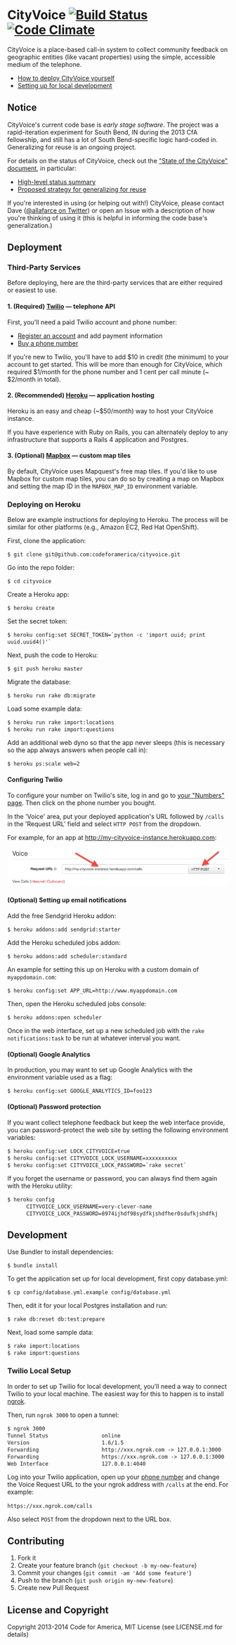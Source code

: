 CityVoice [![Build Status](https://travis-ci.org/codeforamerica/cityvoice.svg?branch=master)](https://travis-ci.org/codeforamerica/cityvoice) [![Code Climate](https://codeclimate.com/github/codeforamerica/cityvoice.png)](https://codeclimate.com/github/codeforamerica/cityvoice)
=========
CityVoice is a place-based call-in system to collect community feedback on geographic entities (like vacant properties) using the simple, accessible medium of the telephone.

- [How to deploy CityVoice yourself](#deployment)
- [Setting up for local development](#development)


Notice
------
CityVoice's current code base is *early stage software*. The project was a rapid-iteration experiment for South Bend, IN during the 2013 CfA fellowship, and still has a lot of South Bend-specific logic hard-coded in. Generalizing for reuse is an ongoing project.

For details on the status of CityVoice, check out the ["State of the CityVoice" document](https://github.com/codeforamerica/cityvoice/blob/revamp-for-local-setup/code-base-overview.md#state-of-the-cityvoice), in particular:

- [High-level status summary](https://github.com/codeforamerica/cityvoice/blob/revamp-for-local-setup/code-base-overview.md#high-level-summary)
- [Proposed strategy for generalizing for reuse](https://github.com/codeforamerica/cityvoice/blob/revamp-for-local-setup/code-base-overview.md#a-proposal-for-generalizationredeployability)

If you're interested in using (or helping out with!) CityVoice, please contact Dave ([@allafarce on Twitter](https://twitter.com/allafarce)) or open an Issue with a description of how you're thinking of using it (this is helpful in informing the code base's generalization.)


Deployment
----------

### Third-Party Services

Before deploying, here are the third-party services that are either required or easiest to use.

#### 1. (Required) [Twilio](https://twilio.com) — telephone API

First, you'll need a paid Twilio account and phone number:

- [Register an account](https://www.twilio.com/try-twilio) and add payment information
- [Buy a phone number](https://www.twilio.com/user/account/phone-numbers/available/local)

If you're new to Twilio, you'll have to add $10 in credit (the minimum) to your account to get started. This will be more than enough for CityVoice, which required $1/month for the phone number and 1 cent per call minute (~ $2/month in total).

#### 2. (Recommended) [Heroku](https://heroku.com) — application hosting

Heroku is an easy and cheap (~$50/month) way to host your CityVoice instance.

If you have experience with Ruby on Rails, you can alternately deploy to any infrastructure that supports a Rails 4 application and Postgres.

#### 3. (Optional) [Mapbox](https://mapbox.com) — custom map tiles

By default, CityVoice uses Mapquest's free map tiles. If you'd like to use Mapbox for custom map tiles, you can do so by creating a map on Mapbox and setting the map ID in the `MAPBOX_MAP_ID` environment variable.


### Deploying on Heroku

Below are example instructions for deploying to Heroku. The process will be similar for other platforms (e.g., Amazon EC2, Red Hat OpenShift).

First, clone the application:

	$ git clone git@github.com:codeforamerica/cityvoice.git

Go into the repo folder:

    $ cd cityvoice

Create a Heroku app:

    $ heroku create
    
Set the secret token:

    $ heroku config:set SECRET_TOKEN=`python -c 'import uuid; print uuid.uuid4()'`

Next, push the code to Heroku:

    $ git push heroku master

Migrate the database:

    $ heroku run rake db:migrate

Load some example data:

    $ heroku run rake import:locations
    $ heroku run rake import:questions

Add an additional web dyno so that the app never sleeps (this is necessary so the app always answers when people call in):

	$ heroku ps:scale web=2


#### Configuring Twilio

To configure your number on Twilio's site, log in and go to [your "Numbers" page](https://www.twilio.com/user/account/phone-numbers/incoming). Then click on the phone number you bought.

In the 'Voice' area, put your deployed application's URL followed by `/calls` in the 'Request URL' field and select `HTTP POST` from the dropdown.

For example, for an app at http://my-cityvoice-instance.herokuapp.com:

![image](screenshots/twilio-number-configuration.png)


#### (Optional) Setting up email notifications

Add the free Sendgrid Heroku addon:

    $ heroku addons:add sendgrid:starter

Add the Heroku scheduled jobs addon:

    $ heroku addons:add scheduler:standard

An example for setting this up on Heroku with a custom domain of `myappdomain.com`:

    $ heroku config:set APP_URL=http://www.myappdomain.com

Then, open the Heroku scheduled jobs console:

    $ heroku addons:open scheduler

Once in the web interface, set up a new scheduled job with the `rake notifications:task` to be run at whatever interval you want.


#### (Optional) Google Analytics

In production, you may want to set up Google Analytics with the environment variable used as a flag:

    $ heroku config:set GOOGLE_ANALYTICS_ID=foo123


#### (Optional) Password protection

If you want collect telephone feedback but keep the web interface provide, you can password-protect the web site by setting the following environment variables:

    $ heroku config:set LOCK_CITYVOICE=true
    $ heroku config:set CITYVOICE_LOCK_USERNAME=xxxxxxxxxx
    $ heroku config:set CITYVOICE_LOCK_PASSWORD=`rake secret`

If you forget the username or password, you can always find them again with the Heroku utility:

    $ heroku config
          CITYVOICE_LOCK_USERNAME=very-clever-name
          CITYVOICE_LOCK_PASSWORD=8974ijhdf98sydfkjshdfher0sdufkjshdfkj


Development
-----------

Use Bundler to install dependencies:

    $ bundle install

To get the application set up for local development, first copy database.yml:

    $ cp config/database.yml.example config/database.yml

Then, edit it for your local Postgres installation and run:

    $ rake db:reset db:test:prepare

Next, load some sample data:

    $ rake import:locations
    $ rake import:questions


### Twilio Local Setup

In order to set up Twilio for local development, you'll need a way to connect Twilio to your local machine.  The easiest way for this to happen is to install [ngrok](https://ngrok.com).

Then, run `ngrok 3000` to open a tunnel:

    $ ngrok 3000
    Tunnel Status                 online
    Version                       1.6/1.5
    Forwarding                    http://xxx.ngrok.com -> 127.0.0.1:3000
    Forwarding                    https://xxx.ngrok.com -> 127.0.0.1:3000
    Web Interface                 127.0.0.1:4040

Log into your Twilio application, open up your [phone number](https://www.twilio.com/user/account/phone-numbers/incoming) and change the Voice Request URL to the your ngrok address with `/calls` at the end. For example:

`https://xxx.ngrok.com/calls`

Also select `POST` from the dropdown next to the URL box.


Contributing
------------

1. Fork it
2. Create your feature branch (`git checkout -b my-new-feature`)
3. Commit your changes (`git commit -am 'Add some feature'`)
4. Push to the branch (`git push origin my-new-feature`)
5. Create new Pull Request


License and Copyright
---------------------

Copyright 2013-2014 Code for America, MIT License (see LICENSE.md for details)
